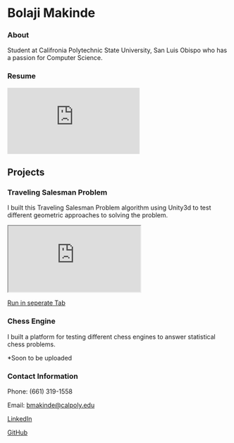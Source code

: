 # Bolaji Makinde

### About

Student at Califronia Polytechnic State University, San Luis Obispo who has a passion for Computer Science.

### Resume

<iframe src="https://bolajimakinde.github.io/Bolaji%20Makinde%2001-20-20%20Resume.pdf" frameBorder="0" allowfullscreen="true" scrolling="no"></iframe>

## Projects

### Traveling Salesman Problem

I built this Traveling Salesman Problem algorithm using Unity3d to test different geometric approaches to solving the problem.

<iframe src="https://bolajimakinde.github.io/TSP/index.html"></iframe>

[Run in seperate Tab](https://bolajimakinde.github.io/TSP/index.html)

### Chess Engine

I built a platform for testing different chess engines to answer statistical chess problems.

*Soon to be uploaded

### Contact Information

Phone: (661) 319-1558

Email: bmakinde@calpoly.edu

[LinkedIn](https://www.linkedin.com/in/bolajimakinde)

[GitHub](https://www.github.com/BolajiMakinde)
